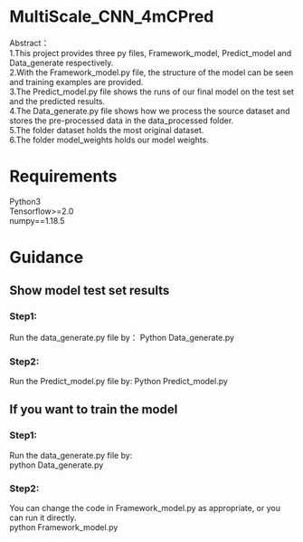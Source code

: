 # MultiScale_CNN_4mCPred
Abstract：  
1.This project provides three py files, Framework_model, Predict_model and Data_generate respectively.  
2.With the Framework_model.py file, the structure of the model can be seen and training examples are provided.  
3.The Predict_model.py file shows the runs of our final model on the test set and the predicted results.  
4.The Data_generate.py file shows how we process the source dataset and stores the pre-processed data in the data_processed folder.  
5.The folder dataset holds the most original dataset.  
6.The folder model_weights holds our model weights.  

# Requirements
Python3  
Tensorflow>=2.0  
numpy==1.18.5  

# Guidance  

## Show model test set results  
### Step1:  
Run the data_generate.py file by： Python Data_generate.py
### Step2:  
Run the Predict_model.py file by:  Python Predict_model.py

## If you want to train the model  
### Step1:  
Run the data_generate.py file by:  
python Data_generate.py  
### Step2:  
You can change the code in Framework_model.py as appropriate, or you can run it directly.  
python Framework_model.py
